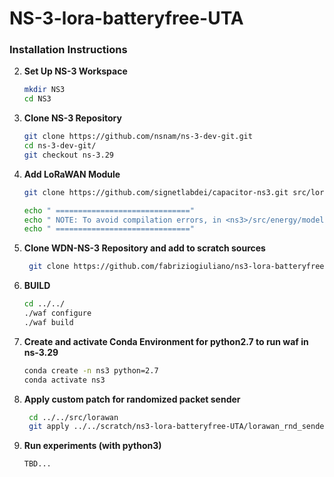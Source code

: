 # NS-3-lora-batteryfree-UTA

### Installation Instructions

2. **Set Up NS-3 Workspace**  
    ```bash
    mkdir NS3
    cd NS3
    ```

3. **Clone NS-3 Repository**  
    ```bash
    git clone https://github.com/nsnam/ns-3-dev-git.git
    cd ns-3-dev-git/
    git checkout ns-3.29
    ```

4. **Add LoRaWAN Module**  
    ```bash
    git clone https://github.com/signetlabdei/capacitor-ns3.git src/lorawan

    echo " =============================="
    echo " NOTE: To avoid compilation errors, in <ns3>/src/energy/model/energy-source.h, the private variables should be moved to protected."
    echo " =============================="

    ```
5. **Clone WDN-NS-3 Repository and add to scratch sources**
   ```bash
    git clone https://github.com/fabriziogiuliano/ns3-lora-batteryfree-UTA scratch/wdn-ns-3/    
    ```
    

7. **BUILD**  
    ```bash
    cd ../../
    ./waf configure
    ./waf build
    ```


6. **Create and activate Conda Environment for python2.7 to run waf in ns-3.29**  
    ```bash
    conda create -n ns3 python=2.7
    conda activate ns3
    ```


7. **Apply custom patch for randomized packet sender**  
   ```bash
    cd ../../src/lorawan
    git apply ../../scratch/ns3-lora-batteryfree-UTA/lorawan_rnd_sender.patch
    ``` 


8. **Run experiments (with python3)**  
    ```bash
    TBD...
    ```
